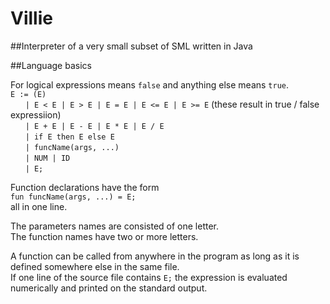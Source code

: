 # Villie
##Interpreter of a very small subset of SML written in Java

##Language basics

For logical expressions means `false` and anything else means `true`. <br />
`E := (E)` <br />
&nbsp;&nbsp;&nbsp;&nbsp;&nbsp;&nbsp;`| E < E | E > E | E = E | E <= E | E >= E` (these result in true / false expressiion) <br />
&nbsp;&nbsp;&nbsp;&nbsp;&nbsp;&nbsp;`| E + E | E - E | E * E | E / E` <br />
&nbsp;&nbsp;&nbsp;&nbsp;&nbsp;&nbsp;`| if E then E else E` <br />
&nbsp;&nbsp;&nbsp;&nbsp;&nbsp;&nbsp;`| funcName(args, ...)` <br />
&nbsp;&nbsp;&nbsp;&nbsp;&nbsp;&nbsp;`| NUM | ID` <br />
&nbsp;&nbsp;&nbsp;&nbsp;&nbsp;&nbsp;`| E;` <br />

Function declarations have the form <br />
`fun funcName(args, ...) = E;` <br />
all in one line. <br />

The parameters names are consisted of one letter. <br />
The function names have two or more letters. <br />

A function can be called from anywhere in the program as long as it is defined somewhere else in the same file. <br />
If one line of the source file contains `E;` the expression is evaluated numerically and printed on the standard output. <br />

